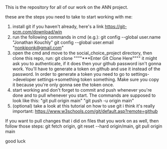 This is the repository for all of our work on the ANN project.

these are the steps you need to take to start working with me:
1. install git if you haven't already, here's a link
https://git-scm.com/download/win
2. run the following commands in cmd (e.g.):
git config --global user.name "Jonathan Kouchly"
git config --global user.email "nonkiponk@gmail.com"
3. open the cmd and move to the social_choice_project directory, then clone this repo, run:
git clone """"***Enter Git Clone Here""""
it might ask you to authenticate, if it does then your github password isn't gonna work. You'll have to generate a token on github and use it instead of the password. In order to generate a token you need to go to settings->developer settings->something token something. Make sure you copy it because you're only gonna see the token once.
4. start working and don't forget to commit and push whenever you're done
and to pull whenever you start. The commands are supposed to look like this:
"git pull origin main"
"git push -u origin main"
5. (optional) take a look at this tutorial on how to use git i think it's really important: https://www.w3schools.com/git/default.asp?remote=github


If you want to pull changes that i did on files that you work on as well, then follow those steps:
git fetch origin,
git reset --hard origin/main,
git pull origin main

good luck


